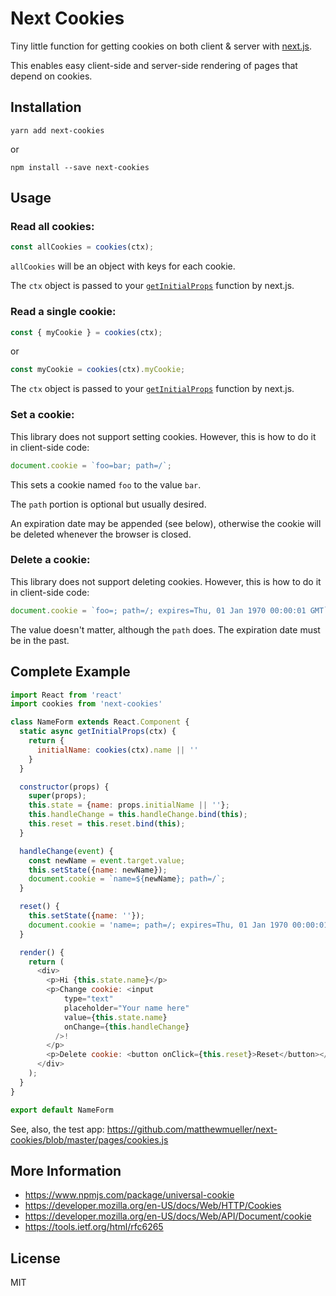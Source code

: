 # Next Cookies

Tiny little function for getting cookies on both client & server with [next.js](https://nextjs.org).

This enables easy client-side and server-side rendering of pages that depend on cookies.

## Installation

```
yarn add next-cookies
```

or

```
npm install --save next-cookies
```


## Usage

### Read all cookies:

```js
const allCookies = cookies(ctx);
```

`allCookies` will be an object with keys for each cookie.

The `ctx` object is passed to your [`getInitialProps`](https://nextjs.org/docs#fetching-data-and-component-lifecycle) function by next.js.

### Read a single cookie:

```js
const { myCookie } = cookies(ctx);
```
or 
```js
const myCookie = cookies(ctx).myCookie;
```

The `ctx` object is passed to your [`getInitialProps`](https://nextjs.org/docs#fetching-data-and-component-lifecycle) function by next.js.

### Set a cookie:

This library does not support setting cookies. However, this is how to do it in client-side code:

```js
document.cookie = `foo=bar; path=/`;
```

This sets a cookie named `foo` to the value `bar`. 

The `path` portion is optional but usually desired. 

An expiration date may be appended (see below), otherwise the cookie will be deleted whenever the browser is closed.

### Delete a cookie:

This library does not support deleting cookies. However, this is how to do it in client-side code:

```js
document.cookie = `foo=; path=/; expires=Thu, 01 Jan 1970 00:00:01 GMT`;
```

The value doesn't matter, although the `path` does. The expiration date must be in the past. 

## Complete Example

```js
import React from 'react'
import cookies from 'next-cookies'

class NameForm extends React.Component {
  static async getInitialProps(ctx) {
    return {
      initialName: cookies(ctx).name || ''
    }
  }

  constructor(props) {
    super(props);
    this.state = {name: props.initialName || ''};
    this.handleChange = this.handleChange.bind(this);
    this.reset = this.reset.bind(this);
  }

  handleChange(event) {
    const newName = event.target.value;
    this.setState({name: newName});
    document.cookie = `name=${newName}; path=/`;
  }

  reset() {
    this.setState({name: ''});
    document.cookie = 'name=; path=/; expires=Thu, 01 Jan 1970 00:00:01 GMT';
  }

  render() {
    return (
      <div>
        <p>Hi {this.state.name}</p>
        <p>Change cookie: <input
            type="text"
            placeholder="Your name here"
            value={this.state.name}
            onChange={this.handleChange}
          />!
        </p>
        <p>Delete cookie: <button onClick={this.reset}>Reset</button></p>
      </div>
    );
  }
}

export default NameForm
```

See, also, the test app: https://github.com/matthewmueller/next-cookies/blob/master/pages/cookies.js

## More Information

* https://www.npmjs.com/package/universal-cookie
* https://developer.mozilla.org/en-US/docs/Web/HTTP/Cookies
* https://developer.mozilla.org/en-US/docs/Web/API/Document/cookie
* https://tools.ietf.org/html/rfc6265


## License

MIT
